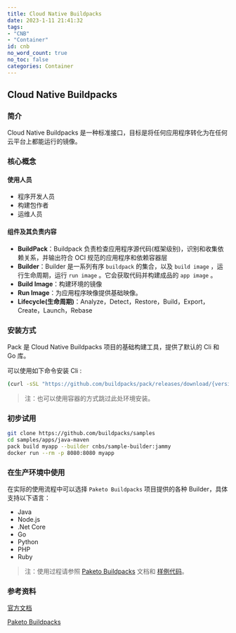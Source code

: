 ```yaml
---
title: Cloud Native Buildpacks
date: 2023-1-11 21:41:32
tags:
- "CNB"
- "Container"
id: cnb
no_word_count: true
no_toc: false
categories: Container
---
```


## Cloud Native Buildpacks

### 简介

Cloud Native Buildpacks 是一种标准接口，目标是将任何应用程序转化为在任何云平台上都能运行的镜像。

### 核心概念

#### 使用人员

- 程序开发人员
- 构建包作者
- 运维人员

#### 组件及其负责内容

- **BuildPack**：Buildpack 负责检查应用程序源代码(框架级别)，识别和收集依赖关系，并输出符合 OCI 规范的应用程序和依赖容器层
- **Builder**：Builder 是一系列有序 `buildpack` 的集合，以及 `build image` ，运行生命周期，运行 `run image` 。它会获取代码并构建成品的 `app image` 。
- **Build Image**：构建环境的镜像
- **Run Image**：为应用程序映像提供基础映像。
- **Lifecycle(生命周期)**：Analyze，Detect，Restore，Build，Export，Create，Launch，Rebase

### 安装方式

Pack 是 Cloud Native Buildpacks 项目的基础构建工具，提供了默认的 Cli 和 Go 库。

可以使用如下命令安装 Cli :

```bash
(curl -sSL "https://github.com/buildpacks/pack/releases/download/{version}/pack-{verison}-linux.tgz" | sudo tar -C /usr/local/bin/ --no-same-owner -xzv pack)
```

> 注：也可以使用容器的方式跳过此处环境安装。

### 初步试用

```bash
git clone https://github.com/buildpacks/samples
cd samples/apps/java-maven
pack build myapp --builder cnbs/sample-builder:jammy
docker run --rm -p 8080:8080 myapp
```

### 在生产环境中使用

在实际的使用流程中可以选择 `Paketo Buildpacks` 项目提供的各种 Builder，具体支持以下语言：

- Java
- Node.js
- .Net Core
- Go
- Python
- PHP
- Ruby

> 注：使用过程请参照 [Paketo Buildpacks](https://paketo.io/docs/) 文档和 [样例代码](https://github.com/paketo-buildpacks/samples)。

### 参考资料

[官方文档](https://buildpacks.io/docs/)

[Paketo Buildpacks](https://paketo.io/docs/)

